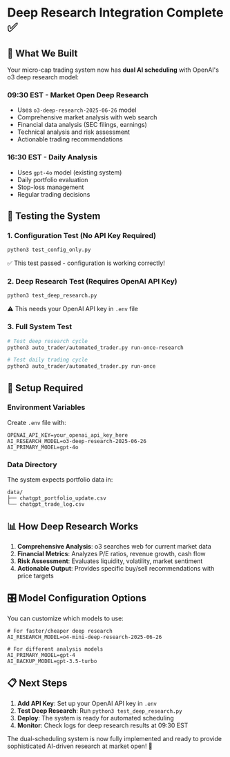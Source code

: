 # Deep Research Integration Complete ✅

## 🎯 What We Built

Your micro-cap trading system now has **dual AI scheduling** with OpenAI's o3 deep research model:

### **09:30 EST - Market Open Deep Research**
- Uses `o3-deep-research-2025-06-26` model
- Comprehensive market analysis with web search
- Financial data analysis (SEC filings, earnings)
- Technical analysis and risk assessment
- Actionable trading recommendations

### **16:30 EST - Daily Analysis** 
- Uses `gpt-4o` model (existing system)
- Daily portfolio evaluation
- Stop-loss management
- Regular trading decisions

## 🚀 Testing the System

### **1. Configuration Test (No API Key Required)**
```bash
python3 test_config_only.py
```
✅ This test passed - configuration is working correctly!

### **2. Deep Research Test (Requires OpenAI API Key)**
```bash
python3 test_deep_research.py
```
⚠️ This needs your OpenAI API key in `.env` file

### **3. Full System Test**
```bash
# Test deep research cycle
python3 auto_trader/automated_trader.py run-once-research

# Test daily trading cycle  
python3 auto_trader/automated_trader.py run-once
```

## 🔧 Setup Required

### **Environment Variables**
Create `.env` file with:
```env
OPENAI_API_KEY=your_openai_api_key_here
AI_RESEARCH_MODEL=o3-deep-research-2025-06-26
AI_PRIMARY_MODEL=gpt-4o
```

### **Data Directory**
The system expects portfolio data in:
```
data/
├── chatgpt_portfolio_update.csv
└── chatgpt_trade_log.csv
```

## 📊 How Deep Research Works

1. **Comprehensive Analysis**: o3 searches web for current market data
2. **Financial Metrics**: Analyzes P/E ratios, revenue growth, cash flow
3. **Risk Assessment**: Evaluates liquidity, volatility, market sentiment  
4. **Actionable Output**: Provides specific buy/sell recommendations with price targets

## 🎛️ Model Configuration Options

You can customize which models to use:

```env
# For faster/cheaper deep research
AI_RESEARCH_MODEL=o4-mini-deep-research-2025-06-26

# For different analysis models
AI_PRIMARY_MODEL=gpt-4
AI_BACKUP_MODEL=gpt-3.5-turbo
```

## 📋 Next Steps

1. **Add API Key**: Set up your OpenAI API key in `.env`
2. **Test Deep Research**: Run `python3 test_deep_research.py`
3. **Deploy**: The system is ready for automated scheduling
4. **Monitor**: Check logs for deep research results at 09:30 EST

The dual-scheduling system is now fully implemented and ready to provide sophisticated AI-driven research at market open! 🎉
